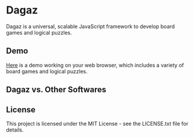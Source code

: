 # Dagaz

Dagaz is a universal, scalable JavaScript framework to develop board games and logical puzzles.


## Demo

[Here](https://glukkazan.github.io/) is a demo working on your web browser, which includes a variety of board games and logical puzzles.

## Dagaz vs. Other Softwares

## License

This project is licensed under the MIT License - see the LICENSE.txt file for details.

